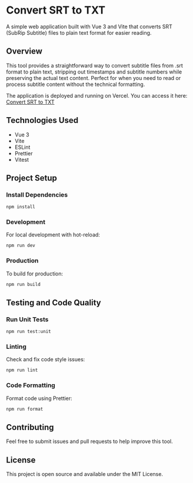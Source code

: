 # Convert SRT to TXT

A simple web application built with Vue 3 and Vite that converts SRT (SubRip Subtitle) files to plain text format for easier reading.

## Overview

This tool provides a straightforward way to convert subtitle files from .srt format to plain text, stripping out timestamps and subtitle numbers while preserving the actual text content. Perfect for when you need to read or process subtitle content without the technical formatting.

The application is deployed and running on Vercel. You can access it here: [Convert SRT to TXT](https://convert-srt-2-txt.vercel.app/)

## Technologies Used

- Vue 3
- Vite
- ESLint
- Prettier
- Vitest

## Project Setup

### Install Dependencies

```sh
npm install
```

### Development

For local development with hot-reload:

```sh
npm run dev
```

### Production

To build for production:

```sh
npm run build
```

## Testing and Code Quality

### Run Unit Tests

```sh
npm run test:unit
```

### Linting

Check and fix code style issues:

```sh
npm run lint
```

### Code Formatting

Format code using Prettier:

```sh
npm run format
```

## Contributing

Feel free to submit issues and pull requests to help improve this tool.

## License

This project is open source and available under the MIT License.
